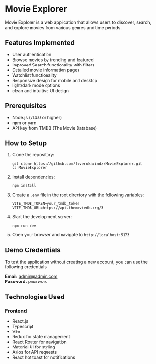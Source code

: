 # Movie Explorer

Movie Explorer is a web application that allows users to discover, search, and explore movies from various genres and time periods.

## Features Implemented

- User authentication
- Browse movies by trending and featured
- Improved Search functionality with filters
- Detailed movie information pages
- Watchlist functionality
- Responsive design for mobile and desktop
- light/dark mode options
- clean and intuitive UI design

## Prerequisites

- Node.js (v14.0 or higher)
- npm or yarn
- API key from TMDB (The Movie Database)

## How to Setup

1. Clone the repository:

   ```
   git clone https://github.com/foverokavindz/MovieExplorer.git
   cd MovieExplorer
   ```

2. Install dependencies:

   ```
   npm install
   ```

3. Create a `.env` file in the root directory with the following variables:

   ```
   VITE_TMDB_TOKEN=your_tmdb_token
   VITE_TMDB_URL=https://api.themoviedb.org/3
   ```

4. Start the development server:

   ```
   npm run dev
   ```

5. Open your browser and navigate to `http://localhost:5173`

## Demo Credentials

To test the application without creating a new account, you can use the following credentials:

**Email:** admin@admin.com  
**Password:** password

## Technologies Used

### Frontend

- React.js
- Typescript
- Vite
- Redux for state management
- React Router for navigation
- Material UI for styling
- Axios for API requests
- React hot toast for notifications

